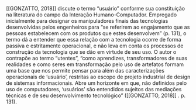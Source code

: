 [[GONZATTO, 2018]] discute o termo “usuário” conforme sua constituição na literatura do campo da Interação Humano-Computador. Empregado inicialmente para designar os manipuladores finais das tecnologias desenvolvidas pelos engenheiros para “se referirem ao engajamento que as pessoas estabelecem com os produtos que estes desenvolvem” (p. 131), o termo dá a entender que essa relação com a tecnologia ocorre de forma passiva e estritamente operacional, e não leva em conta os processos de construção da tecnologia que se dão em virtude de seu uso. O autor o contrapõe ao termo “utentes”, “como aprendizes, transformadores de suas realidades e como seres em transformação pelo uso de artefatos formam uma base que nos permite pensar para além das caracterizações operacionais de ‘usuário’, restritas ao escopo de projeto industrial de design de sistemas informacionais. Abre um horizonte em que, não definidos pelo uso de computadores, ‘usuários’ são entendidos sujeitos das mediações técnicas e de seu desenvolvimento tecnológico” ([[GONZATTO, 2018]]
. p. 131).